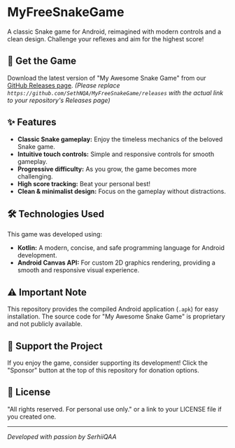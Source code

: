 # MyFreeSnakeGame

A classic Snake game for Android, reimagined with modern controls and a clean design. Challenge your reflexes and aim for the highest score!

## 🚀 Get the Game

Download the latest version of "My Awesome Snake Game" from our [GitHub Releases page](https://github.com/SethNQA/MyFreeSnakeGame/releases).
*(Please replace `https://github.com/SethNQA/MyFreeSnakeGame/releases` with the actual link to your repository's Releases page)*

## ✨ Features

* **Classic Snake gameplay:** Enjoy the timeless mechanics of the beloved Snake game.
* **Intuitive touch controls:** Simple and responsive controls for smooth gameplay.
* **Progressive difficulty:** As you grow, the game becomes more challenging.
* **High score tracking:** Beat your personal best!
* **Clean & minimalist design:** Focus on the gameplay without distractions.

## 🛠️ Technologies Used

This game was developed using:

* **Kotlin:** A modern, concise, and safe programming language for Android development.
* **Android Canvas API:** For custom 2D graphics rendering, providing a smooth and responsive visual experience.

## ⚠️ Important Note

This repository provides the compiled Android application (`.apk`) for easy installation. The source code for "My Awesome Snake Game" is proprietary and not publicly available.

## 💖 Support the Project

If you enjoy the game, consider supporting its development! Click the "Sponsor" button at the top of this repository for donation options.

## 📜 License

"All rights reserved. For personal use only." or a link to your LICENSE file if you created one.

---
*Developed with passion by SerhiiQAA*
